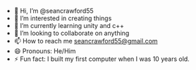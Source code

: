 - 👋 Hi, I’m @seancrawford55
- 👀 I’m interested in creating things
- 🌱 I’m currently learning unity and c++
- 💞️ I’m looking to collaborate on anything
- 📫 How to reach me seancrawford55@gmail.com
- 😄 Pronouns: He/Him
- ⚡ Fun fact: I built my first computer when I was 10 years old.

<!---
seancrawford55/seancrawford55 is a ✨ special ✨ repository because its `README.md` (this file) appears on your GitHub profile.
You can click the Preview link to take a look at your changes.
--->
